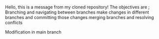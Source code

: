 Hello, this is a message from my cloned repository!
The objectives are ;
Branching and navigating between branches
make changes in different branches and committing those changes
merging branches and resolving conflicts















































Modification in main branch
